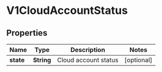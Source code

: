 # V1CloudAccountStatus

## Properties
Name | Type | Description | Notes
------------ | ------------- | ------------- | -------------
**state** | **String** | Cloud account status |  [optional]
